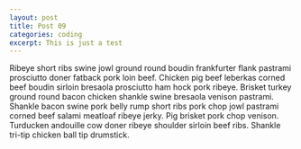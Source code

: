 ```yaml
---
layout: post
title: Post 09
categories: coding
excerpt: This is just a test
---
```

Ribeye short ribs swine jowl ground round boudin frankfurter flank pastrami prosciutto doner fatback pork loin beef. Chicken pig beef leberkas corned beef boudin sirloin bresaola prosciutto ham hock pork ribeye. Brisket turkey ground round bacon chicken shankle swine bresaola venison pastrami. Shankle bacon swine pork belly rump short ribs pork chop jowl pastrami corned beef salami meatloaf ribeye jerky. Pig brisket pork chop venison. Turducken andouille cow doner ribeye shoulder sirloin beef ribs. Shankle tri-tip chicken ball tip drumstick.